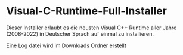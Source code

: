 # Visual-C-Runtime-Full-Installer
Dieser Installer erlaubt es die neusten Visual C++ Runtime aller Jahre (2008-2022) in Deutscher Sprach auf einmal zu installieren.

Eine Log datei wird im Downloads Ordner erstellt
